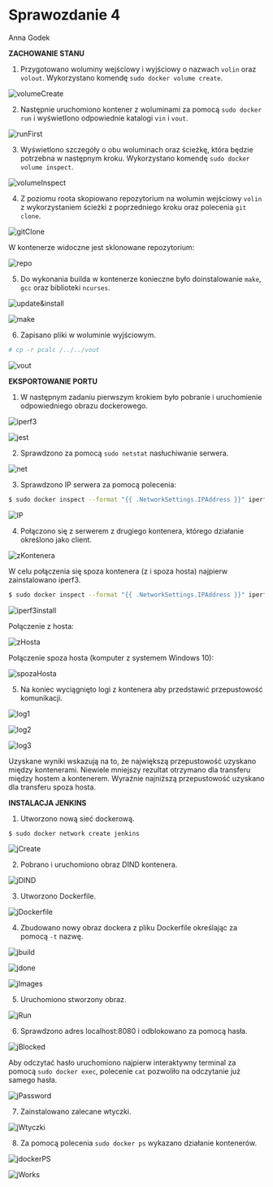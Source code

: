 # Sprawozdanie 4

Anna Godek

**ZACHOWANIE STANU**
1. Przygotowano woluminy wejściowy i wyjściowy o nazwach `volin` oraz `volout`. Wykorzystano komendę `sudo docker volume create`.

![volumeCreate](volumeCreate.png)
 
2. Następnie uruchomiono kontener z woluminami za pomocą `sudo docker run` i wyświetlono odpowiednie katalogi `vin` i `vout`.

![runFirst](runFirst.png)
 
3. Wyświetlono szczegóły o obu woluminach oraz ścieżkę, która będzie potrzebna w następnym kroku. Wykorzystano komendę `sudo docker volume inspect`.

![volumeInspect](volumeInspect.png)
 
4. Z poziomu roota skopiowano repozytorium na wolumin wejściowy `volin` z wykorzystaniem ścieżki z poprzedniego kroku oraz polecenia `git clone`.

![gitClone](gitClone.png)
 
W kontenerze widoczne jest sklonowane repozytorium:

![repo](repo.png)
 
5. Do wykonania builda w kontenerze konieczne było doinstalowanie `make`, `gcc` oraz biblioteki `ncurses`.

![update&install](update&install.png)
 
![make](make.png)
 
6. Zapisano pliki w woluminie wyjściowym.
```bash
# cp -r pcalc /../../vout
```
![vout](vout.png)
 
**EKSPORTOWANIE PORTU**
1. W następnym zadaniu pierwszym krokiem było pobranie i uruchomienie odpowiedniego obrazu dockerowego.

![iperf3](iperf3.png)
 
![jest](jest.png)
 
2. Sprawdzono za pomocą `sudo netstat` nasłuchiwanie serwera.

![net](net.png)
 
3. Sprawdzono IP serwera za pomocą polecenia:
```bash
$ sudo docker inspect --format "{{ .NetworkSettings.IPAddress }}" iperf3-server
```
![IP](IP.png)
 
4. Połączono się z serwerem z drugiego kontenera, którego działanie określono jako client.

![zKontenera](zKontenera.png)
 
W celu połączenia się spoza kontenera (z i spoza hosta) najpierw zainstalowano iperf3.
```bash
$ sudo docker inspect --format "{{ .NetworkSettings.IPAddress }}" iperf3-server
```
![iperf3install](iperf3install.png)
 
Połączenie z hosta:

![zHosta](zHosta.png)
 
Połączenie spoza hosta (komputer z systemem Windows 10):

![spozaHosta](spozaHosta.png)
 
5. Na koniec wyciągnięto logi z kontenera aby przedstawić przepustowość komunikacji.

![log1](log1.png)
 
![log2](log2.png)
 
![log3](log3.png)
 
Uzyskane wyniki wskazują na to, że największą przepustowość uzyskano między kontenerami. Niewiele mniejszy rezultat otrzymano dla transferu między hostem a kontenerem. Wyraźnie najniższą przepustowość uzyskano dla transferu spoza hosta. 

**INSTALACJA JENKINS**
1. Utworzono nową sieć dockerową. 
```bash
$ sudo docker network create jenkins
```
![jCreate](jCreate.png)
 
2. Pobrano i uruchomiono obraz DIND kontenera.

![jDIND](jDIND.png)
 
3. Utworzono Dockerfile. 

![jDockerfile](jDockerfile.png)
 
4. Zbudowano nowy obraz dockera z pliku Dockerfile określając za pomocą `-t` nazwę.

![jbuild](jbuild.png)
 
![jdone](jdone.png)
 
![jImages](jImages.png)
 
5. Uruchomiono stworzony obraz.

![jRun](jRun.png)
 
6. Sprawdzono adres localhost:8080 i odblokowano za pomocą hasła.

![jBlocked](jBlocked.png)
 
Aby odczytać hasło uruchomiono najpierw interaktywny terminal za pomocą `sudo docker exec`, polecenie `cat` pozwoliło na odczytanie już samego hasła.

![jPassword](jPassword.png)
 
7. Zainstalowano zalecane wtyczki.

![jWtyczki](jWtyczki.png)
 
8. Za pomocą polecenia `sudo docker ps` wykazano działanie kontenerów.

![jdockerPS](jdockerPS.png)
 
![jWorks](jWorks.png)
 

